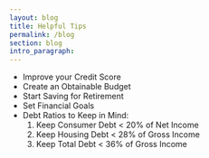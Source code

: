 ```yaml
---
layout: blog
title: Helpful Tips
permalink: /blog
section: blog
intro_paragraph:
---
```


* Improve your Credit Score
* Create an Obtainable Budget
* Start Saving for Retirement
* Set Financial Goals
* Debt Ratios to Keep in Mind:
    1. Keep Consumer Debt < 20% of Net Income
    2. Keep Housing Debt < 28% of Gross Income
    3. Keep Total Debt < 36% of Gross Income
